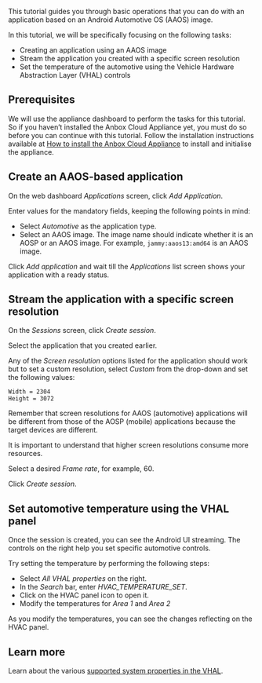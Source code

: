 This tutorial guides you through basic operations that you can do with an application based on an Android Automotive OS (AAOS) image. 

In this tutorial, we will be specifically focusing on the following tasks:
- Creating an application using an AAOS image
- Stream the application you created with a specific screen resolution
- Set the temperature of the automotive using the Vehicle Hardware Abstraction Layer (VHAL) controls

## Prerequisites
We will use the appliance dashboard to perform the tasks for this tutorial. So if you haven’t installed the Anbox Cloud Appliance yet, you must do so before you can continue with this tutorial. Follow the installation instructions available at [How to install the Anbox Cloud Appliance](https://discourse.ubuntu.com/t/22681) to install and initialise the appliance.

## Create an AAOS-based application

On the web dashboard *Applications* screen, click *Add Application*.

Enter values for the mandatory fields, keeping the following points in mind:
- Select *Automotive* as the application type.
- Select an AAOS image. The image name should indicate whether it is an AOSP or an AAOS image. For example, `jammy:aaos13:amd64` is an AAOS image.

Click *Add application* and wait till the *Applications* list screen shows your application with a ready status.

## Stream the application with a specific screen resolution

On the *Sessions* screen, click *Create session*.

Select the application that you created earlier.

Any of the *Screen resolution* options listed for the application should work but to set a custom resolution, select *Custom* from the drop-down and set the following values:
```
Width = 2304
Height = 3072
```
Remember that screen resolutions for AAOS (automotive) applications will be different from those of the AOSP (mobile) applications because the target devices are different.

It is important to understand that higher screen resolutions consume more resources.

Select a desired *Frame rate*, for example, 60.

Click *Create session*.

## Set automotive temperature using the VHAL panel

Once the session is created, you can see the Android UI streaming. The controls on the right help you set specific automotive controls.

Try setting the temperature by performing the following steps:

- Select *All VHAL properties* on the right.
- In the *Search* bar, enter *HVAC_TEMPERATURE_SET*. 
- Click on the HVAC panel icon to open it.
- Modify the temperatures for *Area 1* and *Area 2*

As you modify the temperatures, you can see the changes reflecting on the HVAC panel.

## Learn more

Learn about the various [supported system properties in the VHAL](https://source.android.com/docs/automotive/vhal/system-properties).